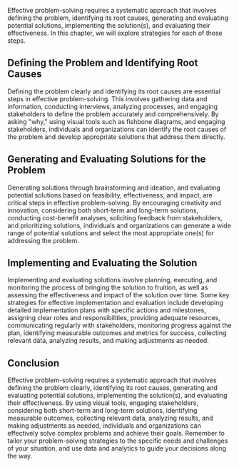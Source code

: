 
Effective problem-solving requires a systematic approach that involves defining the problem, identifying its root causes, generating and evaluating potential solutions, implementing the solution(s), and evaluating their effectiveness. In this chapter, we will explore strategies for each of these steps.

Defining the Problem and Identifying Root Causes
------------------------------------------------

Defining the problem clearly and identifying its root causes are essential steps in effective problem-solving. This involves gathering data and information, conducting interviews, analyzing processes, and engaging stakeholders to define the problem accurately and comprehensively. By asking "why," using visual tools such as fishbone diagrams, and engaging stakeholders, individuals and organizations can identify the root causes of the problem and develop appropriate solutions that address them directly.

Generating and Evaluating Solutions for the Problem
---------------------------------------------------

Generating solutions through brainstorming and ideation, and evaluating potential solutions based on feasibility, effectiveness, and impact, are critical steps in effective problem-solving. By encouraging creativity and innovation, considering both short-term and long-term solutions, conducting cost-benefit analyses, soliciting feedback from stakeholders, and prioritizing solutions, individuals and organizations can generate a wide range of potential solutions and select the most appropriate one(s) for addressing the problem.

Implementing and Evaluating the Solution
----------------------------------------

Implementing and evaluating solutions involve planning, executing, and monitoring the process of bringing the solution to fruition, as well as assessing the effectiveness and impact of the solution over time. Some key strategies for effective implementation and evaluation include developing detailed implementation plans with specific actions and milestones, assigning clear roles and responsibilities, providing adequate resources, communicating regularly with stakeholders, monitoring progress against the plan, identifying measurable outcomes and metrics for success, collecting relevant data, analyzing results, and making adjustments as needed.

Conclusion
----------

Effective problem-solving requires a systematic approach that involves defining the problem clearly, identifying its root causes, generating and evaluating potential solutions, implementing the solution(s), and evaluating their effectiveness. By using visual tools, engaging stakeholders, considering both short-term and long-term solutions, identifying measurable outcomes, collecting relevant data, analyzing results, and making adjustments as needed, individuals and organizations can effectively solve complex problems and achieve their goals. Remember to tailor your problem-solving strategies to the specific needs and challenges of your situation, and use data and analytics to guide your decisions along the way.
